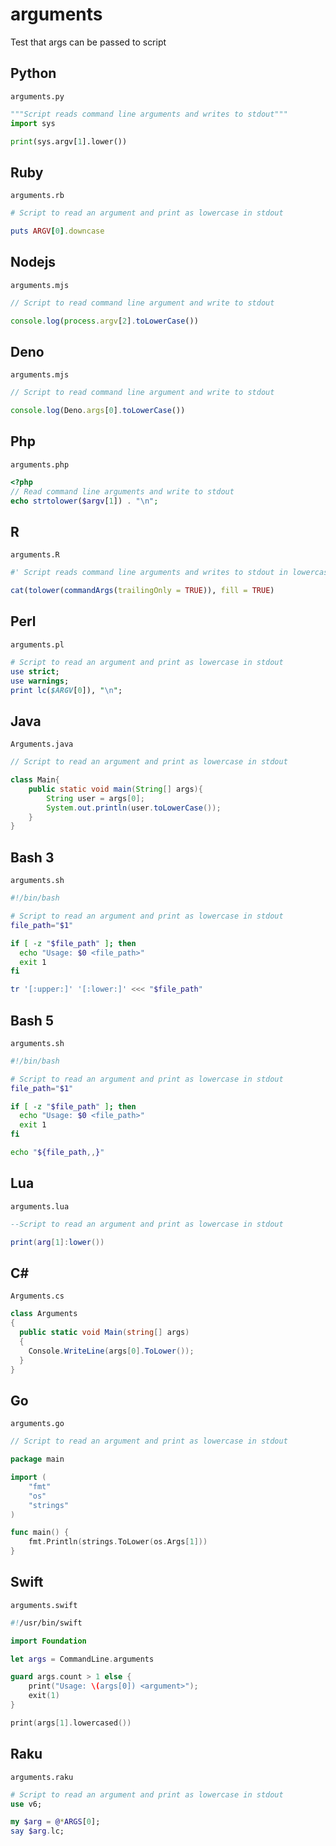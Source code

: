 # arguments

Test that args can be passed to script

## Python

`arguments.py`

```python
"""Script reads command line arguments and writes to stdout"""
import sys

print(sys.argv[1].lower())
```

## Ruby

`arguments.rb`

```ruby
# Script to read an argument and print as lowercase in stdout

puts ARGV[0].downcase
```

## Nodejs

`arguments.mjs`

```javascript
// Script to read command line argument and write to stdout

console.log(process.argv[2].toLowerCase())
```

## Deno

`arguments.mjs`

```javascript
// Script to read command line argument and write to stdout

console.log(Deno.args[0].toLowerCase())
```

## Php

`arguments.php`

```php
<?php
// Read command line arguments and write to stdout
echo strtolower($argv[1]) . "\n";
```

## R

`arguments.R`

```r
#' Script reads command line arguments and writes to stdout in lowercase

cat(tolower(commandArgs(trailingOnly = TRUE)), fill = TRUE)
```

## Perl

`arguments.pl`

```perl
# Script to read an argument and print as lowercase in stdout
use strict;
use warnings;
print lc($ARGV[0]), "\n";
```

## Java

`Arguments.java`

```java
// Script to read an argument and print as lowercase in stdout

class Main{
    public static void main(String[] args){
        String user = args[0];
        System.out.println(user.toLowerCase());
    }
}
```

## Bash 3

`arguments.sh`

```bash
#!/bin/bash

# Script to read an argument and print as lowercase in stdout
file_path="$1"

if [ -z "$file_path" ]; then
  echo "Usage: $0 <file_path>"
  exit 1
fi

tr '[:upper:]' '[:lower:]' <<< "$file_path"
```

## Bash 5

`arguments.sh`

```bash
#!/bin/bash

# Script to read an argument and print as lowercase in stdout
file_path="$1"

if [ -z "$file_path" ]; then
  echo "Usage: $0 <file_path>"
  exit 1
fi

echo "${file_path,,}"
```

## Lua

`arguments.lua`

```lua
--Script to read an argument and print as lowercase in stdout

print(arg[1]:lower())
```

## C#

`Arguments.cs`

```csharp
class Arguments
{
  public static void Main(string[] args)
  {
    Console.WriteLine(args[0].ToLower());
  }
}
```

## Go

`arguments.go`

```go
// Script to read an argument and print as lowercase in stdout

package main

import (
	"fmt"
	"os"
	"strings"
)

func main() {
	fmt.Println(strings.ToLower(os.Args[1]))
}
```

## Swift

`arguments.swift`

```swift
#!/usr/bin/swift

import Foundation

let args = CommandLine.arguments

guard args.count > 1 else {
    print("Usage: \(args[0]) <argument>");
    exit(1)
}

print(args[1].lowercased())
```

## Raku

`arguments.raku`

```raku
# Script to read an argument and print as lowercase in stdout
use v6;

my $arg = @*ARGS[0];
say $arg.lc;
```

